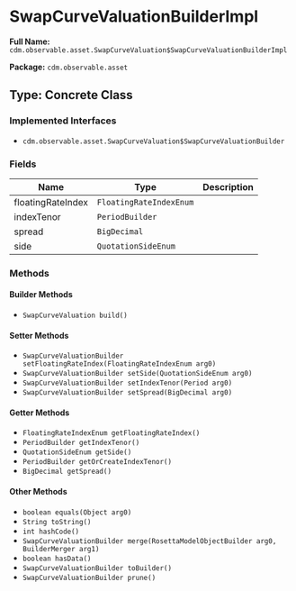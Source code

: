 # SwapCurveValuationBuilderImpl

**Full Name:** `cdm.observable.asset.SwapCurveValuation$SwapCurveValuationBuilderImpl`

**Package:** `cdm.observable.asset`

## Type: Concrete Class

### Implemented Interfaces

- `cdm.observable.asset.SwapCurveValuation$SwapCurveValuationBuilder`

### Fields

| Name | Type | Description |
|------|------|-------------|
| floatingRateIndex | `FloatingRateIndexEnum` |  |
| indexTenor | `PeriodBuilder` |  |
| spread | `BigDecimal` |  |
| side | `QuotationSideEnum` |  |

### Methods

#### Builder Methods

- `SwapCurveValuation build()`

#### Setter Methods

- `SwapCurveValuationBuilder setFloatingRateIndex(FloatingRateIndexEnum arg0)`
- `SwapCurveValuationBuilder setSide(QuotationSideEnum arg0)`
- `SwapCurveValuationBuilder setIndexTenor(Period arg0)`
- `SwapCurveValuationBuilder setSpread(BigDecimal arg0)`

#### Getter Methods

- `FloatingRateIndexEnum getFloatingRateIndex()`
- `PeriodBuilder getIndexTenor()`
- `QuotationSideEnum getSide()`
- `PeriodBuilder getOrCreateIndexTenor()`
- `BigDecimal getSpread()`

#### Other Methods

- `boolean equals(Object arg0)`
- `String toString()`
- `int hashCode()`
- `SwapCurveValuationBuilder merge(RosettaModelObjectBuilder arg0, BuilderMerger arg1)`
- `boolean hasData()`
- `SwapCurveValuationBuilder toBuilder()`
- `SwapCurveValuationBuilder prune()`

